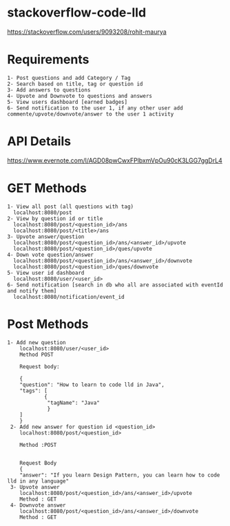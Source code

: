 # stackoverflow-code-lld
https://stackoverflow.com/users/9093208/rohit-maurya

# Requirements
    1- Post questions and add Category / Tag
    2- Search based on title, tag or question id
    3- Add answers to questions
    4- Upvote and Downvote to questions and answers
    5- View users dashboard [earned badges]
    6- Send notification to the user 1, if any other user add commente/upvote/downvote/answer to the user 1 activity

# API Details
https://www.evernote.com/l/AGD08pwCwxFPlbxmVpOu90cK3LGG7ggDrL4
  # GET Methods
    1- View all post (all questions with tag)
      localhost:8080/post
    2- View by question id or title
      localhost:8080/post/<question_id>/ans
      localhost:8080/post/<title>/ans
    3- Upvote answer/question
      localhost:8080/post/<question_id>/ans/<answer_id>/upvote
      localhost:8080/post/<question_id>/ques/upvote
    4- Down vote question/answer
      localhost:8080/post/<question_id>/ans/<answer_id>/downvote
      localhost:8080/post/<question_id>/ques/downvote
    5- View user id dashboard
      localhost:8080/user/<user_id>
    6- Send notification [search in db who all are associated with eventId and notify them]
      localhost:8080/notification/event_id
  # Post Methods
    1- Add new question
        localhost:8080/user/<user_id>
        Method POST

        Request body:

        {
        "question": "How to learn to code lld in Java",
        "tags": [
                {
                 "tagName": "Java"
                 }
        ]
        }
     2- Add new answer for question id <question_id>
        localhost:8080/post/<question_id>

        Method :POST


        Request Body
        {
        "answer": "If you learn Design Pattern, you can learn how to code lld in any language"
     3- Upvote answer
        localhost:8080/post/<question_id>/ans/<answer_id>/upvote
        Method : GET
     4- Downvote answer
        localhost:8080/post/<question_id>/ans/<answer_id>/downvote
        Method : GET
